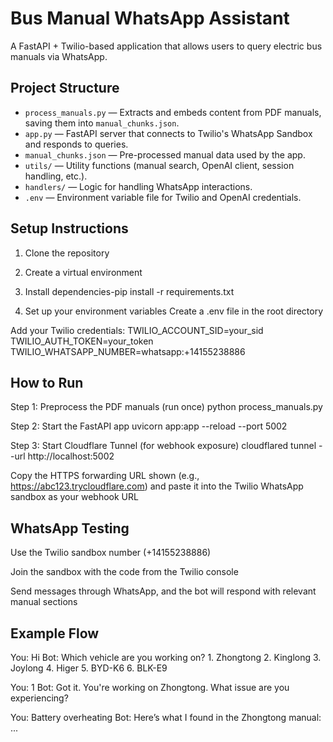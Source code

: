 
# Bus Manual WhatsApp Assistant

A FastAPI + Twilio-based application that allows users to query electric bus manuals via WhatsApp.


##  Project Structure

- `process_manuals.py` — Extracts and embeds content from PDF manuals, saving them into `manual_chunks.json`.
- `app.py` — FastAPI server that connects to Twilio's WhatsApp Sandbox and responds to queries.
- `manual_chunks.json` — Pre-processed manual data used by the app.
- `utils/` — Utility functions (manual search, OpenAI client, session handling, etc.).
- `handlers/` — Logic for handling WhatsApp interactions.
- `.env` — Environment variable file for Twilio and OpenAI credentials.


##  Setup Instructions

 1. Clone the repository

2. Create a virtual environment

3. Install dependencies-pip install -r requirements.txt

4. Set up your environment variables
Create a .env file in the root directory

Add your Twilio credentials:
TWILIO_ACCOUNT_SID=your_sid
TWILIO_AUTH_TOKEN=your_token
TWILIO_WHATSAPP_NUMBER=whatsapp:+14155238886


## How to Run
Step 1: Preprocess the PDF manuals (run once)
python process_manuals.py

Step 2: Start the FastAPI app
uvicorn app:app --reload --port 5002

Step 3: Start Cloudflare Tunnel (for webhook exposure)
cloudflared tunnel --url http://localhost:5002


Copy the HTTPS forwarding URL shown (e.g., https://abc123.trycloudflare.com)
and paste it into the Twilio WhatsApp sandbox as your webhook URL


## WhatsApp Testing 
Use the Twilio sandbox number (+14155238886)

Join the sandbox with the code from the Twilio console

Send messages through WhatsApp, and the bot will respond with relevant manual sections


## Example Flow
You: Hi
Bot:  Which vehicle are you working on?
     1. Zhongtong
     2. Kinglong
     3. Joylong
     4. Higer
     5. BYD-K6
     6. BLK-E9

You: 1
Bot:  Got it. You're working on Zhongtong.
      What issue are you experiencing?

You: Battery overheating
Bot: Here’s what I found in the Zhongtong manual:
     ...


